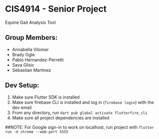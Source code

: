 # CIS4914 - Senior Project
Equine Gait Analysis Tool

## Group Members: 
- Annabella Vilomar
- Brady Ogle
- Pablo Hernandez-Perretti
- Sava Glisic
- Sebastian Martinez 

## Dev Setup:

1. Make sure Flutter SDK is installed 
2. Make sure firebase CLI is installed and log in (```firebase login```)
with the dev email 
3. From any directory, run ```dart pub global activate flutterfire_cli```
4. Make sure all project dependencies are installed

##NOTE: 
For Google sign-in to work on localhost, run project with ```flutter run -d chrome --web-port 5555```
